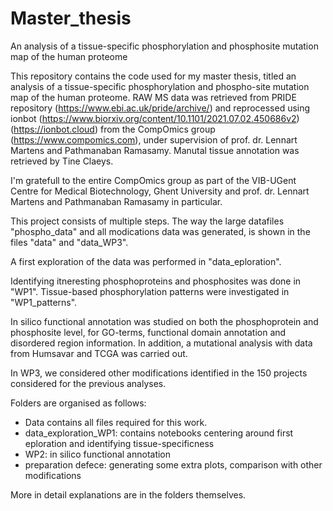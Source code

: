 # Master_thesis
An analysis of a tissue-specific phosphorylation and phosphosite mutation map of the human proteome

This repository contains the code used for my master thesis, titled an analysis of a tissue-specific phosphorylation and phospho-site mutation map of the human proteome. RAW MS data was retrieved from PRIDE repository (https://www.ebi.ac.uk/pride/archive/) and reprocessed using ionbot (https://www.biorxiv.org/content/10.1101/2021.07.02.450686v2) (https://ionbot.cloud) from the CompOmics group (https://www.compomics.com), under supervision of prof. dr. Lennart Martens and Pathmanaban Ramasamy. Manutal tissue annotation was retrieved by Tine Claeys.

I'm gratefull to the entire CompOmics group as part of the VIB-UGent Centre for Medical Biotechnology, Ghent University and prof. dr. Lennart Martens and Pathmanaban Ramasamy in particular.

This project consists of multiple steps. The way the large datafiles "phospho_data" and all modications data was generated, is shown in the files "data" and "data_WP3".

A first exploration of the data was performed in "data_eploration".

Identifying itneresting phosphoproteins and phosphosites was done in "WP1". Tissue-based phosphorylation patterns were investigated in "WP1_patterns".

In silico functional annotation was studied on both the phosphoprotein and phosphosite level, for GO-terms, functional domain annotation and disordered region information. In addition, a mutational analysis with data from Humsavar and TCGA was carried out.

In WP3, we considered other modifications identified in the 150 projects considered for the previous analyses.

Folders are organised as follows:
- Data contains all files required for this work.
- data_exploration_WP1: contains notebooks centering around first eploration and identifying tissue-specificness
- WP2: in silico functional annotation
- preparation defece: generating some extra plots, comparison with other modifications

More in detail explanations are in the folders themselves.
